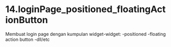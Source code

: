 # 14.loginPage_positioned_floatingActionButton
Membuat login page dengan kumpulan widget-widget:  -positioned -floating action button -dll/etc
